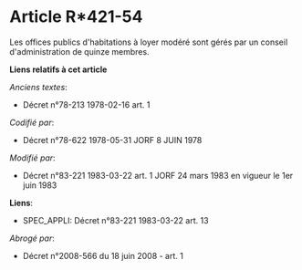 # Article R*421-54

Les offices publics d'habitations à loyer modéré sont gérés par un conseil d'administration de quinze membres.

**Liens relatifs à cet article**

_Anciens textes_:

  - Décret n°78-213 1978-02-16 art. 1

_Codifié par_:

  - Décret n°78-622 1978-05-31 JORF 8 JUIN 1978

_Modifié par_:

  - Décret n°83-221 1983-03-22 art. 1 JORF 24 mars 1983 en vigueur le 1er juin 1983

**Liens**:

  - SPEC_APPLI: Décret n°83-221 1983-03-22 art. 13

_Abrogé par_:

  - Décret n°2008-566 du 18 juin 2008 - art. 1
